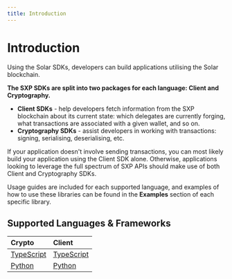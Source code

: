```yaml
---
title: Introduction
---
```


# Introduction

Using the Solar SDKs, developers can build applications utilising the Solar blockchain.

**The SXP SDKs are split into two packages for each language: Client and Cryptography.**

* **Client SDKs** - help developers fetch information from the SXP blockchain about its current state: which delegates are currently forging, what transactions are associated with a given wallet, and so on.
* **Cryptography SDKs** - assist developers in working with transactions: signing, serialising, deserialising, etc.

If your application doesn't involve sending transactions, you can most likely build your application using the Client SDK alone. Otherwise, applications looking to leverage the full spectrum of SXP APIs should make use of both Client and Cryptography SDKs.

Usage guides are included for each supported language, and examples of how to use these libraries can be found in the **Examples** section of each specific library.

## Supported Languages & Frameworks

| Crypto                                          | Client                                          |
| :---------------------------------------------- | :---------------------------------------------- |
| [TypeScript](typescript/crypto/getting-started) | [TypeScript](typescript/client/getting-started) |
| [Python](python/crypto/getting-started)         | [Python](python/client/getting-started)         |
